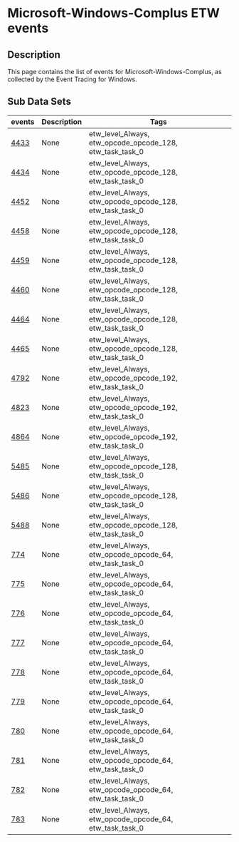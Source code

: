 # Microsoft-Windows-Complus ETW events

## Description
This page contains the list of events for Microsoft-Windows-Complus, as collected by the Event Tracing for Windows.

## Sub Data Sets
|events|Description|Tags|
|---|---|---|
|[4433](events/event-4433.md)|None|etw_level_Always, etw_opcode_opcode_128, etw_task_task_0|
|[4434](events/event-4434.md)|None|etw_level_Always, etw_opcode_opcode_128, etw_task_task_0|
|[4452](events/event-4452.md)|None|etw_level_Always, etw_opcode_opcode_128, etw_task_task_0|
|[4458](events/event-4458.md)|None|etw_level_Always, etw_opcode_opcode_128, etw_task_task_0|
|[4459](events/event-4459.md)|None|etw_level_Always, etw_opcode_opcode_128, etw_task_task_0|
|[4460](events/event-4460.md)|None|etw_level_Always, etw_opcode_opcode_128, etw_task_task_0|
|[4464](events/event-4464.md)|None|etw_level_Always, etw_opcode_opcode_128, etw_task_task_0|
|[4465](events/event-4465.md)|None|etw_level_Always, etw_opcode_opcode_128, etw_task_task_0|
|[4792](events/event-4792.md)|None|etw_level_Always, etw_opcode_opcode_192, etw_task_task_0|
|[4823](events/event-4823.md)|None|etw_level_Always, etw_opcode_opcode_192, etw_task_task_0|
|[4864](events/event-4864.md)|None|etw_level_Always, etw_opcode_opcode_192, etw_task_task_0|
|[5485](events/event-5485.md)|None|etw_level_Always, etw_opcode_opcode_128, etw_task_task_0|
|[5486](events/event-5486.md)|None|etw_level_Always, etw_opcode_opcode_128, etw_task_task_0|
|[5488](events/event-5488.md)|None|etw_level_Always, etw_opcode_opcode_128, etw_task_task_0|
|[774](events/event-774.md)|None|etw_level_Always, etw_opcode_opcode_64, etw_task_task_0|
|[775](events/event-775.md)|None|etw_level_Always, etw_opcode_opcode_64, etw_task_task_0|
|[776](events/event-776.md)|None|etw_level_Always, etw_opcode_opcode_64, etw_task_task_0|
|[777](events/event-777.md)|None|etw_level_Always, etw_opcode_opcode_64, etw_task_task_0|
|[778](events/event-778.md)|None|etw_level_Always, etw_opcode_opcode_64, etw_task_task_0|
|[779](events/event-779.md)|None|etw_level_Always, etw_opcode_opcode_64, etw_task_task_0|
|[780](events/event-780.md)|None|etw_level_Always, etw_opcode_opcode_64, etw_task_task_0|
|[781](events/event-781.md)|None|etw_level_Always, etw_opcode_opcode_64, etw_task_task_0|
|[782](events/event-782.md)|None|etw_level_Always, etw_opcode_opcode_64, etw_task_task_0|
|[783](events/event-783.md)|None|etw_level_Always, etw_opcode_opcode_64, etw_task_task_0|
